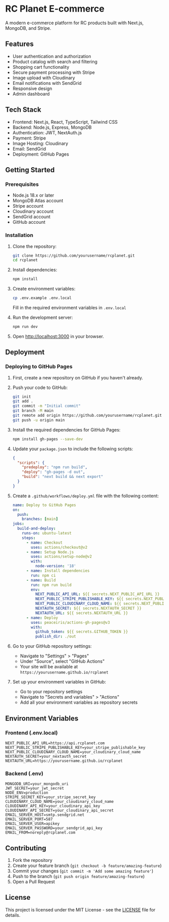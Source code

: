 # RC Planet E-commerce

A modern e-commerce platform for RC products built with Next.js, MongoDB, and Stripe.

## Features

- User authentication and authorization
- Product catalog with search and filtering
- Shopping cart functionality
- Secure payment processing with Stripe
- Image upload with Cloudinary
- Email notifications with SendGrid
- Responsive design
- Admin dashboard

## Tech Stack

- Frontend: Next.js, React, TypeScript, Tailwind CSS
- Backend: Node.js, Express, MongoDB
- Authentication: JWT, NextAuth.js
- Payment: Stripe
- Image Hosting: Cloudinary
- Email: SendGrid
- Deployment: GitHub Pages

## Getting Started

### Prerequisites

- Node.js 18.x or later
- MongoDB Atlas account
- Stripe account
- Cloudinary account
- SendGrid account
- GitHub account

### Installation

1. Clone the repository:
   ```bash
   git clone https://github.com/yourusername/rcplanet.git
   cd rcplanet
   ```

2. Install dependencies:
   ```bash
   npm install
   ```

3. Create environment variables:
   ```bash
   cp .env.example .env.local
   ```
   Fill in the required environment variables in `.env.local`

4. Run the development server:
   ```bash
   npm run dev
   ```

5. Open [http://localhost:3000](http://localhost:3000) in your browser.

## Deployment

### Deploying to GitHub Pages

1. First, create a new repository on GitHub if you haven't already.

2. Push your code to GitHub:
   ```bash
   git init
   git add .
   git commit -m "Initial commit"
   git branch -M main
   git remote add origin https://github.com/yourusername/rcplanet.git
   git push -u origin main
   ```

3. Install the required dependencies for GitHub Pages:
   ```bash
   npm install gh-pages --save-dev
   ```

4. Update your `package.json` to include the following scripts:
   ```json
   {
     "scripts": {
       "predeploy": "npm run build",
       "deploy": "gh-pages -d out",
       "build": "next build && next export"
     }
   }
   ```

5. Create a `.github/workflows/deploy.yml` file with the following content:
   ```yaml
   name: Deploy to GitHub Pages
   on:
     push:
       branches: [main]
   jobs:
     build-and-deploy:
       runs-on: ubuntu-latest
       steps:
         - name: Checkout
           uses: actions/checkout@v2
         - name: Setup Node.js
           uses: actions/setup-node@v2
           with:
             node-version: '18'
         - name: Install dependencies
           run: npm ci
         - name: Build
           run: npm run build
           env:
             NEXT_PUBLIC_API_URL: ${{ secrets.NEXT_PUBLIC_API_URL }}
             NEXT_PUBLIC_STRIPE_PUBLISHABLE_KEY: ${{ secrets.NEXT_PUBLIC_STRIPE_PUBLISHABLE_KEY }}
             NEXT_PUBLIC_CLOUDINARY_CLOUD_NAME: ${{ secrets.NEXT_PUBLIC_CLOUDINARY_CLOUD_NAME }}
             NEXTAUTH_SECRET: ${{ secrets.NEXTAUTH_SECRET }}
             NEXTAUTH_URL: ${{ secrets.NEXTAUTH_URL }}
         - name: Deploy
           uses: peaceiris/actions-gh-pages@v3
           with:
             github_token: ${{ secrets.GITHUB_TOKEN }}
             publish_dir: ./out
   ```

6. Go to your GitHub repository settings:
   - Navigate to "Settings" > "Pages"
   - Under "Source", select "GitHub Actions"
   - Your site will be available at `https://yourusername.github.io/rcplanet`

7. Set up your environment variables in GitHub:
   - Go to your repository settings
   - Navigate to "Secrets and variables" > "Actions"
   - Add all your environment variables as repository secrets

## Environment Variables

### Frontend (.env.local)
```
NEXT_PUBLIC_API_URL=https://api.rcplanet.com
NEXT_PUBLIC_STRIPE_PUBLISHABLE_KEY=your_stripe_publishable_key
NEXT_PUBLIC_CLOUDINARY_CLOUD_NAME=your_cloudinary_cloud_name
NEXTAUTH_SECRET=your_nextauth_secret
NEXTAUTH_URL=https://yourusername.github.io/rcplanet
```

### Backend (.env)
```
MONGODB_URI=your_mongodb_uri
JWT_SECRET=your_jwt_secret
NODE_ENV=production
STRIPE_SECRET_KEY=your_stripe_secret_key
CLOUDINARY_CLOUD_NAME=your_cloudinary_cloud_name
CLOUDINARY_API_KEY=your_cloudinary_api_key
CLOUDINARY_API_SECRET=your_cloudinary_api_secret
EMAIL_SERVER_HOST=smtp.sendgrid.net
EMAIL_SERVER_PORT=587
EMAIL_SERVER_USER=apikey
EMAIL_SERVER_PASSWORD=your_sendgrid_api_key
EMAIL_FROM=noreply@rcplanet.com
```

## Contributing

1. Fork the repository
2. Create your feature branch (`git checkout -b feature/amazing-feature`)
3. Commit your changes (`git commit -m 'Add some amazing feature'`)
4. Push to the branch (`git push origin feature/amazing-feature`)
5. Open a Pull Request

## License

This project is licensed under the MIT License - see the [LICENSE](LICENSE) file for details. 